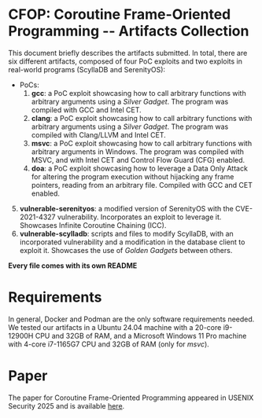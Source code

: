 # CFOP: Coroutine Frame-Oriented Programming -- Artifacts Collection
This document briefly describes the artifacts submitted.
In total, there are six different artifacts, composed of four PoC exploits and two exploits in real-world programs (ScyllaDB and SerenityOS):
* PoCs:
    1) **gcc**: a PoC exploit showcasing how to call arbitrary functions with arbitrary arguments using a *Silver Gadget*. The program was compiled with GCC and Intel CET.
    2) **clang**: a PoC exploit showcasing how to call arbitrary functions with arbitrary arguments using a *Silver Gadget*. The program was compiled with Clang/LLVM and Intel CET.
    3) **msvc**: a PoC exploit showcasing how to call arbitrary functions with arbitrary arguments in Windows. The program was compiled with MSVC, and with Intel CET and Control Flow Guard (CFG) enabled.
    4) **doa**: a PoC exploit showcasing how to leverage a Data Only Attack for altering the program execution without hijacking any frame pointers, reading from an arbitrary file. Compiled with GCC and CET enabled.
5) **vulnerable-serenityos**: a modified version of SerenityOS with the CVE-2021-4327 vulnerability. Incorporates an exploit to leverage it. Showcases Infinite Coroutine Chaining (ICC).
6) **vulnerable-scylladb**: scripts and files to modify ScyllaDB, with an incorporated vulnerability and a modification in the database client to exploit it. Showcases the use of *Golden Gadgets* between others.

**Every file comes with its own README**

# Requirements
In general, Docker and Podman are the only software requirements needed. 
We tested our artifacts in a Ubuntu 24.04 machine with a 20-core i9-12900H CPU and 32GB of RAM, and a Microsoft Windows 11 Pro machine with 4-core i7-1165G7 CPU and 32GB of RAM (only for *msvc*). 

# Paper
The paper for Coroutine Frame-Oriented Programming appeared in USENIX Security 2025 and is available [here](https://publications.cispa.de/articles/conference_contribution/Await_a_Second_Evading_Control_Flow_Integrity_by_Hijacking_C_Coroutines/28718642?file=53381996).
